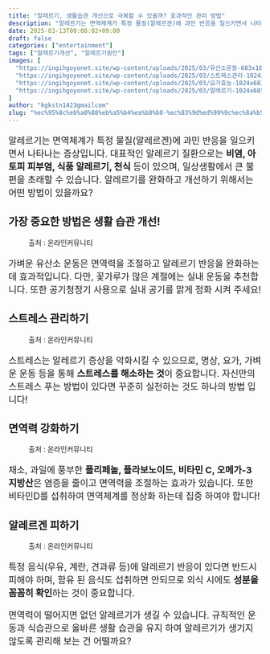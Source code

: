```yaml
---
title: "알레르기, 생활습관 개선으로 극복할 수 있을까? 효과적인 관리 방법"
description: "알레르기는 면역체계가 특정 물질(알레르겐)에 과민 반응을 일으키면서 나타나는 증상입니다. 대표적인 알레르기 질환으로는 비염, 아토피 피부염, 식품 알레르기, 천식 등이 있으며, 일상생활에서 큰 불편을 초래할 수 있습니다. 알레르기를 완화하고 개선하기 위해서는 어떤 방법"
date: 2025-03-13T00:08:02+09:00
draft: false
categories: ["entertainment"]
tags: ["알레르기개선", "알레르기원인"]
images: [
  "https://ingihgoyonet.site/wp-content/uploads/2025/03/유산소운동-683x1024.jpg"
  "https://ingihgoyonet.site/wp-content/uploads/2025/03/스트레스관리-1024x683.jpg"
  "https://ingihgoyonet.site/wp-content/uploads/2025/03/요가효능-1024x683.jpg"
  "https://ingihgoyonet.site/wp-content/uploads/2025/03/알레르기-1024x685.jpg"
]
author: "kgkstn1423gmailcom"
slug: "%ec%95%8c%eb%a0%88%eb%a5%b4%ea%b8%b0-%ec%83%9d%ed%99%9c%ec%8a%b5%ea%b4%80-%ea%b0%9c%ec%84%a0%ec%9c%bc%eb%a1%9c-%ea%b7%b9%eb%b3%b5%ed%95%a0-%ec%88%98-%ec%9e%88%ec%9d%84%ea%b9%8c-%ed%9a%a8%ea%b3%bc"
---
```


<p style="font-size:18px">알레르기는 면역체계가 특정 물질(알레르겐)에 과민 반응을 일으키면서 나타나는 증상입니다. 대표적인 알레르기 질환으로는 <strong>비염, 아토피 피부염, 식품 알레르기, 천식</strong> 등이 있으며, 일상생활에서 큰 불편을 초래할 수 있습니다. 알레르기를 완화하고 개선하기 위해서는 어떤 방법이 있을까요?</p> <h2 >가장 중요한 방법은 생활 습관 개선!</h2> <figure ><img src="https://ingihgoyonet.site/wp-content/uploads/2025/03/유산소운동-683x1024.jpg" alt="" style="aspect-ratio:16/9;object-fit:cover"/><figcaption >출처 : 온라인커뮤니티</figcaption></figure> <p style="font-size:18px">가벼운 유산소 운동은 면역력을 조절하고 알레르기 반응을 완화하는 데 효과적입니다. 다만, 꽃가루가 많은 계절에는 실내 운동을 추천합니다. 또한 공기청정기 사용으로 실내 공기를 맑게 정화 시켜 주세요!</p> <h2 >스트레스 관리하기</h2> <figure ><img src="https://ingihgoyonet.site/wp-content/uploads/2025/03/스트레스관리-1024x683.jpg" alt="" style="aspect-ratio:16/9;object-fit:cover"/><figcaption >출처 : 온라인커뮤니티</figcaption></figure> <p style="font-size:18px">스트레스는 알레르기 증상을 악화시킬 수 있으므로, 명상, 요가, 가벼운 운동 등을 통해 <strong>스트레스를 해소하는 것</strong>이 중요합니다. 자신만의 스트레스 푸는 방법이 있다면 꾸준히 실천하는 것도 하나의 방법 입니다!</p> <h2 >면역력 강화하기</h2> <figure ><img src="https://ingihgoyonet.site/wp-content/uploads/2025/03/요가효능-1024x683.jpg" alt="" style="aspect-ratio:16/9;object-fit:cover"/><figcaption >출처 : 온라인커뮤니티</figcaption></figure> <p style="font-size:18px">채소, 과일에 풍부한 <strong>폴리페놀, 플라보노이드, 비타민 C, 오메가-3 지방산</strong>은 염증을 줄이고 면역력을 조절하는 효과가 있습니다. 또한 비타민D를 섭취하여 면역체계를 정상화 하는데 집중 하여야 합니다! </p> <h2 >알레르겐 피하기</h2> <figure ><img src="https://ingihgoyonet.site/wp-content/uploads/2025/03/알레르기-1024x685.jpg" alt="" style="aspect-ratio:16/9;object-fit:cover"/><figcaption >출처 : 온라인커뮤니티</figcaption></figure> <p style="font-size:18px">특정 음식(우유, 계란, 견과류 등)에 알레르기 반응이 있다면 반드시 피해야 하며, 함유 된 음식도 섭취하면 안되므로 외식 시에도 <strong>성분을 꼼꼼히 확인</strong>하는 것이 중요합니다. </p> <p style="font-size:18px">면역력이 떨어지면 없던 알레르기가 생길 수 있습니다. 규칙적인 운동과 식습관으로 올바른 생활 습관을 유지 하여 알레르기가 생기지 않도록 관리해 보는 건 어떨까요?</p>